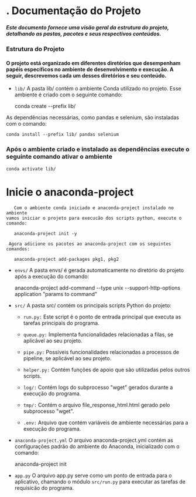 # . Documentação do Projeto
##### Este documento fornece uma visão geral da estrutura do projeto, detalhando as pastas, pacotes e seus respectivos conteúdos.


### Estrutura do Projeto
#### O projeto está organizado em diferentes diretórios que desempenham papéis específicos no ambiente de desenvolvimento e execução. A seguir, descrevemos cada um desses diretórios e seu conteúdo.

- `lib/` A pasta lib/ contém o ambiente Conda utilizado no projeto. Esse ambiente é criado com o seguinte comando:
   
    
     conda create --prefix lib/

As dependências necessárias, como pandas e selenium, são instaladas com o comando:



    conda install --prefix lib/ pandas selenium

### Após o ambiente criado e instalado as dependências execute o seguinte comando ativar o ambiente
    conda activate lib/

# Inicie o anaconda-project

 ````
    Com o ambiente conda iniciado e anaconda-project instalado no ambiente
 vamos iniciar o projeto para execucão dos scripts python, execute o comando:
    
    anaconda-project init -y
    
  Agora adicione os pacotes ao anaconda-project com os seguintes comandos:
    
    anaconda-project add-packages pkg1, pkg2
 ````

- `envs/` A pasta envs/ é gerada automaticamente no diretório do projeto após a execução do comando:


    anaconda-project add-command --type unix --support-http-options application "params to command"

- `src/` A pasta src/ contém os principais scripts Python do projeto:

  - `run.py:` Este script é o ponto de entrada principal que executa as tarefas principais do programa.
  
  - `queue.py:` Implementa funcionalidades relacionadas a filas, se aplicável ao seu projeto.
  
  - `pipe.py:` Possíveis funcionalidades relacionadas a processos de pipeline, se aplicável ao seu projeto.
  - `helper.py:` Contém funções de apoio que são utilizadas pelos outros scripts.
  - `log/:` Contém logs do subprocesso "wget" gerados durante a execução do programa.
  - `tmp/:` Contém o arquivo file_response_html.html gerado pelo subprocesso "wget".
  - `.env:` Arquivo que contém variáveis de ambiente necessárias para a execução do programa.

- `anaconda-project.yml` O arquivo anaconda-project.yml contém as configurações padrão do ambiente do Anaconda, inicializado com o comando:
  
  
     anaconda-project init

- `app.py` O arquivo app.py serve como um ponto de entrada para o aplicativo, chamando o módulo `src/run.py` para executar as tarefas de requisicão do programa.
